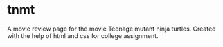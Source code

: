 # tnmt
A movie review page for the movie Teenage mutant ninja turtles.
Created with the help of html and css for college assignment.
